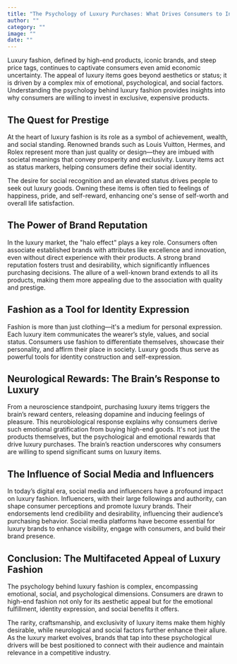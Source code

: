 ```yaml
---
title: "The Psychology of Luxury Purchases: What Drives Consumers to Invest in High-End Items?"
author: ""
category: ""
image: ""
date: ""
---
```


Luxury fashion, defined by high-end products, iconic brands, and steep price tags, continues to captivate consumers even amid economic uncertainty. 
The appeal of luxury items goes beyond aesthetics or status; it is driven by a complex mix of emotional, psychological, and social factors. Understanding the psychology behind luxury fashion provides insights into why consumers are willing to invest in exclusive, expensive products.

## The Quest for Prestige

At the heart of luxury fashion is its role as a symbol of achievement, wealth, and social standing. Renowned brands such as Louis Vuitton, Hermes, and Rolex represent more than just quality or design—they are imbued with societal meanings that convey prosperity and exclusivity. Luxury items act as status markers, helping consumers define their social identity. 

The desire for social recognition and an elevated status drives people to seek out luxury goods. Owning these items is often tied to feelings of happiness, pride, and self-reward, enhancing one's sense of self-worth and overall life satisfaction.

## The Power of Brand Reputation

In the luxury market, the "halo effect" plays a key role. Consumers often associate established brands with attributes like excellence and innovation, even without direct experience with their products. 
A strong brand reputation fosters trust and desirability, which significantly influences purchasing decisions. The allure of a well-known brand extends to all its products, making them more appealing due to the association with quality and prestige.

## Fashion as a Tool for Identity Expression

Fashion is more than just clothing—it's a medium for personal expression. Each luxury item communicates the wearer’s style, values, and social status. 
Consumers use fashion to differentiate themselves, showcase their personality, and affirm their place in society. Luxury goods thus serve as powerful tools for identity construction and self-expression.

## Neurological Rewards: The Brain’s Response to Luxury

From a neuroscience standpoint, purchasing luxury items triggers the brain’s reward centers, releasing dopamine and inducing feelings of pleasure. This neurobiological response explains why consumers derive such emotional gratification from buying high-end goods. 
It's not just the products themselves, but the psychological and emotional rewards that drive luxury purchases. The brain’s reaction underscores why consumers are willing to spend significant sums on luxury items.

## The Influence of Social Media and Influencers

In today’s digital era, social media and influencers have a profound impact on luxury fashion. Influencers, with their large followings and authority, can shape consumer perceptions and promote luxury brands. 
Their endorsements lend credibility and desirability, influencing their audience’s purchasing behavior. Social media platforms have become essential for luxury brands to enhance visibility, engage with consumers, and build their brand presence.


## Conclusion: The Multifaceted Appeal of Luxury Fashion

The psychology behind luxury fashion is complex, encompassing emotional, social, and psychological dimensions. Consumers are drawn to high-end fashion not only for its aesthetic appeal but for the emotional fulfillment, identity expression, and social benefits it offers. 

The rarity, craftsmanship, and exclusivity of luxury items make them highly desirable, while neurological and social factors further enhance their allure. 
As the luxury market evolves, brands that tap into these psychological drivers will be best positioned to connect with their audience and maintain relevance in a competitive industry.
